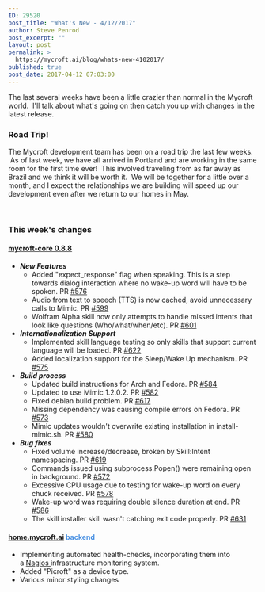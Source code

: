 ```yaml
---
ID: 29520
post_title: "What's New - 4/12/2017"
author: Steve Penrod
post_excerpt: ""
layout: post
permalink: >
  https://mycroft.ai/blog/whats-new-4102017/
published: true
post_date: 2017-04-12 07:03:00
---
```

The last several weeks have been a little crazier than normal in the Mycroft world.  I'll talk about what's going on then catch you up with changes in the latest release.
<h3>Road Trip!</h3>
The Mycroft development team has been on a road trip the last few weeks.  As of last week, we have all arrived in Portland and are working in the same room for the first time ever!  This involved traveling from as far away as Brazil and we think it will be worth it.  We will be together for a little over a month, and I expect the relationships we are building will speed up our development even after we return to our homes in May.

&nbsp;
<h3>This week's changes</h3>
<h4><span style="color: #4990e2;"><a href="https://github.com/MycroftAI/mycroft-core/releases/tag/release%2Fv0.8.8" target="_blank" rel="noopener noreferrer">mycroft-core 0.8.8</a></span></h4>
<ul>
 	<li><strong><em>New Features</em></strong>
<ul>
 	<li>Added "expect_response" flag when speaking. This is a step towards dialog interaction where no wake-up word will have to be spoken. PR <a class="issue-link js-issue-link" title="Add expect_response option to speak_methods" href="https://github.com/MycroftAI/mycroft-core/pull/576" data-id="215100691" data-error-text="Failed to load issue title" data-permission-text="Issue title is private">#576</a></li>
 	<li>Audio from text to speech (TTS) is now cached, avoid unnecessary calls to Mimic. PR <a class="issue-link js-issue-link" href="https://github.com/MycroftAI/mycroft-core/pull/599" data-url="https://github.com/MycroftAI/mycroft-core/issues/599" data-id="218108036" data-error-text="Failed to load issue title" data-permission-text="Issue title is private">#599</a></li>
 	<li>Wolfram Alpha skill now only attempts to handle missed intents that look like questions (Who/what/when/etc). PR <a class="issue-link js-issue-link" href="https://github.com/MycroftAI/mycroft-core/pull/601" data-url="https://github.com/MycroftAI/mycroft-core/issues/601" data-id="218133939" data-error-text="Failed to load issue title" data-permission-text="Issue title is private">#601</a></li>
</ul>
</li>
 	<li><strong><em>Internationalization Support</em></strong>
<ul>
 	<li>Implemented skill language testing so only skills that support current language will be loaded. PR <a class="issue-link js-issue-link" href="https://github.com/MycroftAI/mycroft-core/pull/622" data-url="https://github.com/MycroftAI/mycroft-core/issues/622" data-id="218759074" data-error-text="Failed to load issue title" data-permission-text="Issue title is private">#622</a></li>
 	<li>Added localization support for the Sleep/Wake Up mechanism. PR <a class="issue-link js-issue-link" href="https://github.com/MycroftAI/mycroft-core/pull/575" data-url="https://github.com/MycroftAI/mycroft-core/issues/575" data-id="215070590" data-error-text="Failed to load issue title" data-permission-text="Issue title is private">#575</a></li>
</ul>
</li>
 	<li><strong><em>Build process</em></strong>
<ul>
 	<li>Updated build instructions for Arch and Fedora. PR <a class="issue-link js-issue-link" href="https://github.com/MycroftAI/mycroft-core/pull/584" data-url="https://github.com/MycroftAI/mycroft-core/issues/584" data-id="215455059" data-error-text="Failed to load issue title" data-permission-text="Issue title is private">#584</a></li>
 	<li>Updated to use Mimic 1.2.0.2. PR <a class="issue-link js-issue-link" href="https://github.com/MycroftAI/mycroft-core/pull/582" data-url="https://github.com/MycroftAI/mycroft-core/issues/582" data-id="215185006" data-error-text="Failed to load issue title" data-permission-text="Issue title is private">#582</a></li>
 	<li>Fixed debian build problem. PR <a class="issue-link js-issue-link" href="https://github.com/MycroftAI/mycroft-core/pull/617" data-url="https://github.com/MycroftAI/mycroft-core/issues/617" data-id="218586136" data-error-text="Failed to load issue title" data-permission-text="Issue title is private">#617</a></li>
 	<li>Missing dependency was causing compile errors on Fedora. PR <a class="issue-link js-issue-link" href="https://github.com/MycroftAI/mycroft-core/pull/573" data-url="https://github.com/MycroftAI/mycroft-core/issues/573" data-id="214975632" data-error-text="Failed to load issue title" data-permission-text="Issue title is private">#573</a></li>
 	<li>Mimic updates wouldn't overwrite existing installation in install-mimic.sh. PR <a class="issue-link js-issue-link" href="https://github.com/MycroftAI/mycroft-core/pull/580" data-url="https://github.com/MycroftAI/mycroft-core/issues/580" data-id="215183781" data-error-text="Failed to load issue title" data-permission-text="Issue title is private">#580</a></li>
</ul>
</li>
 	<li><strong><em>Bug fixes</em></strong>
<ul>
 	<li>Fixed volume increase/decrease, broken by Skill:Intent namespacing. PR <a class="issue-link js-issue-link" href="https://github.com/MycroftAI/mycroft-core/pull/619" data-url="https://github.com/MycroftAI/mycroft-core/issues/619" data-id="218617042" data-error-text="Failed to load issue title" data-permission-text="Issue title is private">#619</a></li>
 	<li>Commands issued using subprocess.Popen() were remaining open in background. PR <a class="issue-link js-issue-link" href="https://github.com/MycroftAI/mycroft-core/pull/572" data-url="https://github.com/MycroftAI/mycroft-core/issues/572" data-id="214744002" data-error-text="Failed to load issue title" data-permission-text="Issue title is private">#572</a></li>
 	<li>Excessive CPU usage due to testing for wake-up word on every chuck received. PR <a class="issue-link js-issue-link" href="https://github.com/MycroftAI/mycroft-core/pull/578" data-url="https://github.com/MycroftAI/mycroft-core/issues/578" data-id="215181169" data-error-text="Failed to load issue title" data-permission-text="Issue title is private">#578</a></li>
 	<li>Wake-up word was requiring double silence duration at end. PR <a class="issue-link js-issue-link" href="https://github.com/MycroftAI/mycroft-core/issues/586" data-url="https://github.com/MycroftAI/mycroft-core/issues/586" data-id="215516694" data-error-text="Failed to load issue title" data-permission-text="Issue title is private">#586</a></li>
 	<li>The skill installer skill wasn't catching exit code properly. PR <a class="issue-link js-issue-link" href="https://github.com/MycroftAI/mycroft-core/pull/631" data-url="https://github.com/MycroftAI/mycroft-core/issues/631" data-id="219018762" data-error-text="Failed to load issue title" data-permission-text="Issue title is private">#631</a></li>
</ul>
</li>
</ul>
<h4><span style="color: #4990e2;"><a href="https://home.mycroft.ai">home.mycroft.ai</a> backend</span></h4>
<ul>
 	<li>Implementing automated health-checks, incorporating them into a <a href="https://www.nagios.org/">Nagios </a>infrastructure monitoring system.</li>
 	<li>Added "Picroft" as a device type.</li>
 	<li>Various minor styling changes</li>
</ul>